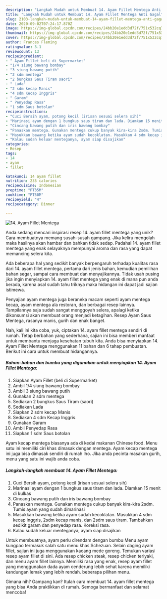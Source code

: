 ```yaml
---
description: "Langkah Mudah untuk Membuat 14. Ayam Fillet Mentega Anti Gagal"
title: "Langkah Mudah untuk Membuat 14. Ayam Fillet Mentega Anti Gagal"
slug: 2103-langkah-mudah-untuk-membuat-14-ayam-fillet-mentega-anti-gagal
date: 2020-09-02T07:24:17.870Z
image: https://img-global.cpcdn.com/recipes/24bb20e1edd3d72f/751x532cq70/14-ayam-fillet-mentega-foto-resep-utama.jpg
thumbnail: https://img-global.cpcdn.com/recipes/24bb20e1edd3d72f/751x532cq70/14-ayam-fillet-mentega-foto-resep-utama.jpg
cover: https://img-global.cpcdn.com/recipes/24bb20e1edd3d72f/751x532cq70/14-ayam-fillet-mentega-foto-resep-utama.jpg
author: Frances Fleming
ratingvalue: 3.1
reviewcount: 13
recipeingredient:
- " Ayam Fillet beli di Supermarket"
- "1/4 siung bawang bombay"
- "3 siung bawang putih"
- "2 sdm mentega"
- "2 bungkus Saus Tiram saori"
- " Lada"
- "2 sdm kecap Manis"
- "4 sdm Kecap Inggris"
- " Garam"
- " Penyedap Rasa"
- "1 sdm Saus botolan"
recipeinstructions:
- "Cuci Bersih ayam, potong kecil (irisan sesuai selera sih)"
- "Marinasi ayam dengan 1 bungkus saus tiram dan lada. Diamkan 15 menit di kulkas"
- "Cincang bawang putih dan iris bawang bombay"
- "Panaskan mentega. Gunakan mentega cukup banyak kira-kira 2sdm. Tumis ayam yang sudah dimarinasi"
- "Masukkan bawang ketika ayam sudah kecoklatan. Masukkan 4 sdm kecap inggris, 2sdm kecap manis, dan 2sdm saus tiram. Tambahkan sedikit garam dan penyedap rasa. Koreksi rasa."
- "Kalau sudah keluar menteganya, ayam siap disajikan"
categories:
- Resep
tags:
- 14
- ayam
- fillet

katakunci: 14 ayam fillet 
nutrition: 235 calories
recipecuisine: Indonesian
preptime: "PT35M"
cooktime: "PT50M"
recipeyield: "4"
recipecategory: Dinner

---
```



![14. Ayam Fillet Mentega](https://img-global.cpcdn.com/recipes/24bb20e1edd3d72f/751x532cq70/14-ayam-fillet-mentega-foto-resep-utama.jpg)

Anda sedang mencari inspirasi resep 14. ayam fillet mentega yang unik? Cara membuatnya memang susah-susah gampang. Jika keliru mengolah maka hasilnya akan hambar dan bahkan tidak sedap. Padahal 14. ayam fillet mentega yang enak selayaknya mempunyai aroma dan rasa yang dapat memancing selera kita.

Ada beberapa hal yang sedikit banyak berpengaruh terhadap kualitas rasa dari 14. ayam fillet mentega, pertama dari jenis bahan, kemudian pemilihan bahan segar, sampai cara membuat dan menyajikannya. Tidak usah pusing jika ingin menyiapkan 14. ayam fillet mentega yang enak di mana pun anda berada, karena asal sudah tahu triknya maka hidangan ini dapat jadi sajian istimewa.

Penyajian ayam mentega juga beraneka macam seperti ayam mentega kecap, ayam mentega ala restoran, dan berbagai resep lainnya. Tampilannya saja sudah sangat menggoyah selera, apalagi ketika dikonsumsi akan membuat orang menjadi ketagihan. Resep Ayam Saus Mentega, rasanya manis, gurih dan enak banget.


Nah, kali ini kita coba, yuk, ciptakan 14. ayam fillet mentega sendiri di rumah. Tetap berbahan yang sederhana, sajian ini bisa memberi manfaat untuk membantu menjaga kesehatan tubuh kita. Anda bisa menyiapkan 14. Ayam Fillet Mentega menggunakan 11 bahan dan 6 tahap pembuatan. Berikut ini cara untuk membuat hidangannya.

<!--inarticleads1-->

##### Bahan-bahan dan bumbu yang digunakan untuk menyiapkan 14. Ayam Fillet Mentega:

1. Siapkan  Ayam Fillet (beli di Supermarket)
1. Ambil 1/4 siung bawang bombay
1. Ambil 3 siung bawang putih
1. Gunakan 2 sdm mentega
1. Sediakan 2 bungkus Saus Tiram (saori)
1. Sediakan  Lada
1. Siapkan 2 sdm kecap Manis
1. Sediakan 4 sdm Kecap Inggris
1. Gunakan  Garam
1. Ambil  Penyedap Rasa
1. Siapkan 1 sdm Saus botolan


Ayam kecap mentega biasanya ada di kedai makanan Chinese food. Menu satu ini memiliki ciri khas dimasak dengan mentega. Ayam kecap mentega ini juga bisa dimasak sendiri di rumah lho. Jika anda pecinta masakan gurih, menu yang satu ini wajib anda coba. 

<!--inarticleads2-->

##### Langkah-langkah membuat 14. Ayam Fillet Mentega:

1. Cuci Bersih ayam, potong kecil (irisan sesuai selera sih)
1. Marinasi ayam dengan 1 bungkus saus tiram dan lada. Diamkan 15 menit di kulkas
1. Cincang bawang putih dan iris bawang bombay
1. Panaskan mentega. Gunakan mentega cukup banyak kira-kira 2sdm. Tumis ayam yang sudah dimarinasi
1. Masukkan bawang ketika ayam sudah kecoklatan. Masukkan 4 sdm kecap inggris, 2sdm kecap manis, dan 2sdm saus tiram. Tambahkan sedikit garam dan penyedap rasa. Koreksi rasa.
1. Kalau sudah keluar menteganya, ayam siap disajikan


Untuk membuatnya, ayam perlu direndam dengan bumbu Menu ayam kungpao termasuk salah satu menu khas Schezuan. Selain daging ayam fillet, sajian ini juga menggunakan kacang mede goreng. Temukan variasi resep ayam fillet di sini. Ada resep chicken steak, resep chicken teriyaki, dan menu ayam fillet lainnya. Memiliki rasa yang enak, resep ayam fillet yang menggunakan dada ayam cenderung lebih sehat karena memiliki kandungan lemak yang lebih rendah. beberapa pilihan menu. 

Gimana nih? Gampang kan? Itulah cara membuat 14. ayam fillet mentega yang bisa Anda praktikkan di rumah. Semoga bermanfaat dan selamat mencoba!

